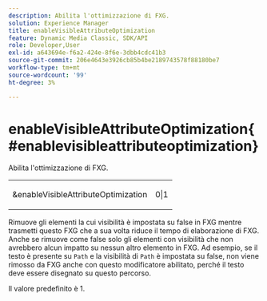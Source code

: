 ```yaml
---
description: Abilita l'ottimizzazione di FXG.
solution: Experience Manager
title: enableVisibleAttributeOptimization
feature: Dynamic Media Classic, SDK/API
role: Developer,User
exl-id: a643694e-f6a2-424e-8f6e-3dbb4cdc41b3
source-git-commit: 206e4643e3926cb85b4be2189743578f88180be7
workflow-type: tm+mt
source-wordcount: '99'
ht-degree: 3%

---
```


# enableVisibleAttributeOptimization{#enablevisibleattributeoptimization}

Abilita l&#39;ottimizzazione di FXG.

<table id="simpletable_FDE0D8786BC747AF87A336452500E695"> 
 <tr class="strow"> 
  <td class="stentry"> <p><span class="codeph"> &amp;enableVisibleAttributeOptimization</span> </p> </td> 
  <td class="stentry"> <p>0|1 </p></td> 
 </tr> 
</table>

Rimuove gli elementi la cui visibilità è impostata su false in FXG mentre trasmetti questo FXG che a sua volta riduce il tempo di elaborazione di FXG. Anche se rimuove come false solo gli elementi con visibilità che non avrebbero alcun impatto su nessun altro elemento in FXG. Ad esempio, se il testo è presente su `Path` e la visibilità di `Path` è impostata su false, non viene rimosso da FXG anche con questo modificatore abilitato, perché il testo deve essere disegnato su questo percorso.

Il valore predefinito è 1.
